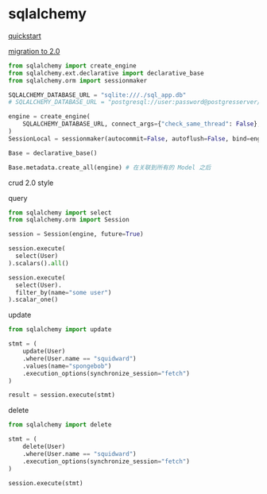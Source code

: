 # sqlalchemy

[quickstart](https://docs.sqlalchemy.org/en/14/orm/quickstart.html)

[migration to 2.0](https://docs.sqlalchemy.org/en/14/changelog/migration_20.html)

```python
from sqlalchemy import create_engine
from sqlalchemy.ext.declarative import declarative_base
from sqlalchemy.orm import sessionmaker

SQLALCHEMY_DATABASE_URL = "sqlite:///./sql_app.db"
# SQLALCHEMY_DATABASE_URL = "postgresql://user:password@postgresserver/db"

engine = create_engine(
    SQLALCHEMY_DATABASE_URL, connect_args={"check_same_thread": False}, echo=True, future=True
)
SessionLocal = sessionmaker(autocommit=False, autoflush=False, bind=engine)

Base = declarative_base()

Base.metadata.create_all(engine) # 在关联到所有的 Model 之后
```

crud 2.0 style

query

```python
from sqlalchemy import select
from sqlalchemy.orm import Session

session = Session(engine, future=True)

session.execute(
  select(User)
).scalars().all()

session.execute(
  select(User).
  filter_by(name="some user")
).scalar_one()
```

update

```python
from sqlalchemy import update

stmt = (
    update(User)
    .where(User.name == "squidward")
    .values(name="spongebob")
    .execution_options(synchronize_session="fetch")
)

result = session.execute(stmt)
```

delete

```python
from sqlalchemy import delete

stmt = (
    delete(User)
    .where(User.name == "squidward")
    .execution_options(synchronize_session="fetch")
)

session.execute(stmt)
```
